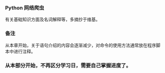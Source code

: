 ### Python 网络爬虫
有关基础知识方面及名词解释等，多摘抄于维基。

### 备注
从本章开始，关于语句介绍的内容会逐渐减少，对命令的使用方法通常放在程序脚本中进行注释。

### 从本部分开始，不再区分学习日，需要自己掌握进度了。
